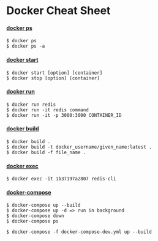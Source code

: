 # Docker Cheat Sheet

#### [docker ps](https://docs.docker.com/engine/reference/commandline/ps/)
```
$ docker ps 
$ docker ps -a
```

#### [docker start](https://docs.docker.com/engine/reference/commandline/start/)
```
$ docker start [option] [container]
$ docker stop [option] [container]
```

#### [docker run](https://docs.docker.com/engine/reference/run/)
```
$ docker run redis
$ docker run -it redis command
$ docker run -it -p 3000:3000 CONTAINER_ID
```

#### [docker build](https://docs.docker.com/engine/reference/commandline/build/)
```
$ docker build . 
$ docker build -t docker_username/given_name:latest .
$ docker build -f file_name .
```

#### [docker exec](https://docs.docker.com/engine/reference/commandline/exec/)
```
$ docker exec -it 1b37197a2807 redis-cli
```

#### [docker-compose](https://docs.docker.com/compose/)
```
$ docker-compose up --build
$ docker-compose up -d => run in background
$ docker-compose down
$ docker-compose ps

$ docker-compose -f docker-compose-dev.yml up --build
```
